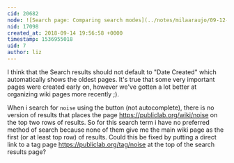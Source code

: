 ```yaml
---
cid: 20682
node: ![Search page: Comparing search modes](../notes/milaaraujo/09-12-2018/search-page-comparing-search-modes)
nid: 17098
created_at: 2018-09-14 19:56:58 +0000
timestamp: 1536955018
uid: 7
author: liz
---
```


I think that the Search results should not default to "Date Created" which automatically shows the oldest pages. It's true that some very important pages were created early on, however we've gotten a lot better at organizing wiki pages more recently ;). 

When i search for `noise` using the button (not autocomplete), there is no version of results that places the page https://publiclab.org/wiki/noise on the top two rows of results. So for this search term i have no preferred method of search because none of them give me the main wiki page as the first (or at least top row) of results. Could this be fixed by putting a direct link to a tag page https://publiclab.org/tag/noise at the top of the search results page?
